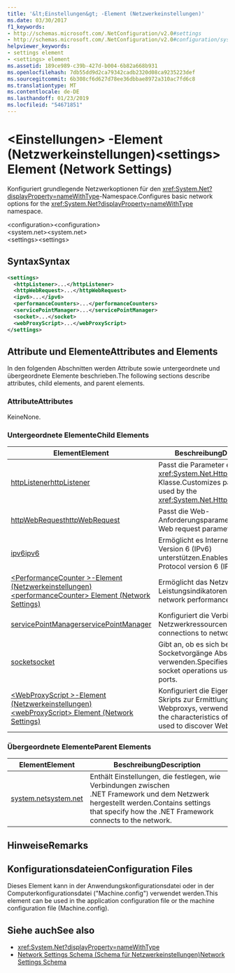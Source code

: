 ```yaml
---
title: '&lt;Einstellungen&gt; -Element (Netzwerkeinstellungen)'
ms.date: 03/30/2017
f1_keywords:
- http://schemas.microsoft.com/.NetConfiguration/v2.0#settings
- http://schemas.microsoft.com/.NetConfiguration/v2.0#configuration/system.net/settings
helpviewer_keywords:
- settings element
- <settings> element
ms.assetid: 189ce989-c39b-427d-b004-6b82a668b931
ms.openlocfilehash: 7db55dd9d2ca79342cadb2320d08ca9235223def
ms.sourcegitcommit: 6b308cf6d627d78ee36dbbae8972a310ac7fd6c8
ms.translationtype: MT
ms.contentlocale: de-DE
ms.lasthandoff: 01/23/2019
ms.locfileid: "54671851"
---
```

# <a name="ltsettingsgt-element-network-settings"></a><span data-ttu-id="a276e-102">&lt;Einstellungen&gt; -Element (Netzwerkeinstellungen)</span><span class="sxs-lookup"><span data-stu-id="a276e-102">&lt;settings&gt; Element (Network Settings)</span></span>
<span data-ttu-id="a276e-103">Konfiguriert grundlegende Netzwerkoptionen für den <xref:System.Net?displayProperty=nameWithType>-Namespace.</span><span class="sxs-lookup"><span data-stu-id="a276e-103">Configures basic network options for the <xref:System.Net?displayProperty=nameWithType> namespace.</span></span>  
  
 <span data-ttu-id="a276e-104">\<configuration></span><span class="sxs-lookup"><span data-stu-id="a276e-104">\<configuration></span></span>  
<span data-ttu-id="a276e-105">\<system.net></span><span class="sxs-lookup"><span data-stu-id="a276e-105">\<system.net></span></span>  
<span data-ttu-id="a276e-106">\<settings></span><span class="sxs-lookup"><span data-stu-id="a276e-106">\<settings></span></span>  
  
## <a name="syntax"></a><span data-ttu-id="a276e-107">Syntax</span><span class="sxs-lookup"><span data-stu-id="a276e-107">Syntax</span></span>  
  
```xml  
<settings>  
  <httpListener>...</httpListener>  
  <httpWebRequest>...</httpWebRequest>  
  <ipv6>...</ipv6>  
  <performanceCounters>...</performanceCounters>  
  <servicePointManager>...</servicePointManager>  
  <socket>...</socket>  
  <webProxyScript>...</webProxyScript>  
</settings>  
```  
  
## <a name="attributes-and-elements"></a><span data-ttu-id="a276e-108">Attribute und Elemente</span><span class="sxs-lookup"><span data-stu-id="a276e-108">Attributes and Elements</span></span>  
 <span data-ttu-id="a276e-109">In den folgenden Abschnitten werden Attribute sowie untergeordnete und übergeordnete Elemente beschrieben.</span><span class="sxs-lookup"><span data-stu-id="a276e-109">The following sections describe attributes, child elements, and parent elements.</span></span>  
  
### <a name="attributes"></a><span data-ttu-id="a276e-110">Attribute</span><span class="sxs-lookup"><span data-stu-id="a276e-110">Attributes</span></span>  
 <span data-ttu-id="a276e-111">Keine</span><span class="sxs-lookup"><span data-stu-id="a276e-111">None.</span></span>  
  
### <a name="child-elements"></a><span data-ttu-id="a276e-112">Untergeordnete Elemente</span><span class="sxs-lookup"><span data-stu-id="a276e-112">Child Elements</span></span>  
  
|<span data-ttu-id="a276e-113">Element</span><span class="sxs-lookup"><span data-stu-id="a276e-113">Element</span></span>|<span data-ttu-id="a276e-114">Beschreibung</span><span class="sxs-lookup"><span data-stu-id="a276e-114">Description</span></span>|  
|-------------|-----------------|  
|[<span data-ttu-id="a276e-115">httpListener</span><span class="sxs-lookup"><span data-stu-id="a276e-115">httpListener</span></span>](../../../../../docs/framework/configure-apps/file-schema/network/httplistener-element-network-settings.md)|<span data-ttu-id="a276e-116">Passt die Parameter ein, die die <xref:System.Net.HttpListener> Klasse.</span><span class="sxs-lookup"><span data-stu-id="a276e-116">Customizes parameters used by the <xref:System.Net.HttpListener> class.</span></span>|  
|[<span data-ttu-id="a276e-117">httpWebRequest</span><span class="sxs-lookup"><span data-stu-id="a276e-117">httpWebRequest</span></span>](../../../../../docs/framework/configure-apps/file-schema/network/httpwebrequest-element-network-settings.md)|<span data-ttu-id="a276e-118">Passt die Web-Anforderungsparameter.</span><span class="sxs-lookup"><span data-stu-id="a276e-118">Customizes Web request parameters.</span></span>|  
|[<span data-ttu-id="a276e-119">ipv6</span><span class="sxs-lookup"><span data-stu-id="a276e-119">ipv6</span></span>](../../../../../docs/framework/configure-apps/file-schema/network/ipv6-element-network-settings.md)|<span data-ttu-id="a276e-120">Ermöglicht es Internet Protocol, Version 6 (IPv6) unterstützen.</span><span class="sxs-lookup"><span data-stu-id="a276e-120">Enables Internet Protocol version 6 (IPv6) support.</span></span>|  
|[<span data-ttu-id="a276e-121">\<PerformanceCounter >-Element (Netzwerkeinstellungen)</span><span class="sxs-lookup"><span data-stu-id="a276e-121">\<performanceCounter> Element (Network Settings)</span></span>](../../../../../docs/framework/configure-apps/file-schema/network/performancecounter-element-network-settings.md)|<span data-ttu-id="a276e-122">Ermöglicht das Netzwerk-Leistungsindikatoren.</span><span class="sxs-lookup"><span data-stu-id="a276e-122">Enables network performance counters.</span></span>|  
|[<span data-ttu-id="a276e-123">servicePointManager</span><span class="sxs-lookup"><span data-stu-id="a276e-123">servicePointManager</span></span>](../../../../../docs/framework/configure-apps/file-schema/network/servicepointmanager-element-network-settings.md)|<span data-ttu-id="a276e-124">Konfiguriert die Verbindungen mit Netzwerkressourcen.</span><span class="sxs-lookup"><span data-stu-id="a276e-124">Configures connections to network resources.</span></span>|  
|[<span data-ttu-id="a276e-125">socket</span><span class="sxs-lookup"><span data-stu-id="a276e-125">socket</span></span>](../../../../../docs/framework/configure-apps/file-schema/network/socket-element-network-settings.md)|<span data-ttu-id="a276e-126">Gibt an, ob es sich bei Socketvorgänge Abschlussports verwenden.</span><span class="sxs-lookup"><span data-stu-id="a276e-126">Specifies whether socket operations use completion ports.</span></span>|  
|[<span data-ttu-id="a276e-127">\<WebProxyScript >-Element (Netzwerkeinstellungen)</span><span class="sxs-lookup"><span data-stu-id="a276e-127">\<webProxyScript> Element (Network Settings)</span></span>](../../../../../docs/framework/configure-apps/file-schema/network/webproxyscript-element-network-settings.md)|<span data-ttu-id="a276e-128">Konfiguriert die Eigenschaften des Skripts zur Ermittlung von Webproxys, verwendet.</span><span class="sxs-lookup"><span data-stu-id="a276e-128">Configures the characteristics of the script used to discover Web proxies.</span></span>|  
  
### <a name="parent-elements"></a><span data-ttu-id="a276e-129">Übergeordnete Elemente</span><span class="sxs-lookup"><span data-stu-id="a276e-129">Parent Elements</span></span>  
  
|<span data-ttu-id="a276e-130">Element</span><span class="sxs-lookup"><span data-stu-id="a276e-130">Element</span></span>|<span data-ttu-id="a276e-131">Beschreibung</span><span class="sxs-lookup"><span data-stu-id="a276e-131">Description</span></span>|  
|-------------|-----------------|  
|[<span data-ttu-id="a276e-132">system.net</span><span class="sxs-lookup"><span data-stu-id="a276e-132">system.net</span></span>](../../../../../docs/framework/configure-apps/file-schema/network/system-net-element-network-settings.md)|<span data-ttu-id="a276e-133">Enthält Einstellungen, die festlegen, wie Verbindungen zwischen .NET Framework und dem Netzwerk hergestellt werden.</span><span class="sxs-lookup"><span data-stu-id="a276e-133">Contains settings that specify how the .NET Framework connects to the network.</span></span>|  
  
## <a name="remarks"></a><span data-ttu-id="a276e-134">Hinweise</span><span class="sxs-lookup"><span data-stu-id="a276e-134">Remarks</span></span>  
  
## <a name="configuration-files"></a><span data-ttu-id="a276e-135">Konfigurationsdateien</span><span class="sxs-lookup"><span data-stu-id="a276e-135">Configuration Files</span></span>  
 <span data-ttu-id="a276e-136">Dieses Element kann in der Anwendungskonfigurationsdatei oder in der Computerkonfigurationsdatei ("Machine.config") verwendet werden.</span><span class="sxs-lookup"><span data-stu-id="a276e-136">This element can be used in the application configuration file or the machine configuration file (Machine.config).</span></span>  
  
## <a name="see-also"></a><span data-ttu-id="a276e-137">Siehe auch</span><span class="sxs-lookup"><span data-stu-id="a276e-137">See also</span></span>
- <xref:System.Net?displayProperty=nameWithType>
- [<span data-ttu-id="a276e-138">Network Settings Schema (Schema für Netzwerkeinstellungen)</span><span class="sxs-lookup"><span data-stu-id="a276e-138">Network Settings Schema</span></span>](../../../../../docs/framework/configure-apps/file-schema/network/index.md)
